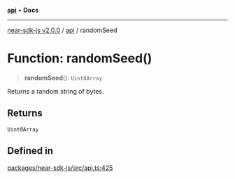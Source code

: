 [**api**](../README.md) • **Docs**

***

[near-sdk-js v2.0.0](../../packages.md) / [api](../README.md) / randomSeed

# Function: randomSeed()

> **randomSeed**(): `Uint8Array`

Returns a random string of bytes.

## Returns

`Uint8Array`

## Defined in

[packages/near-sdk-js/src/api.ts:425](https://github.com/dim-daskalov/near-sdk-js/blob/c95f5e9eab115df82feb9d8dca403e7b9c8c9534/packages/near-sdk-js/src/api.ts#L425)
